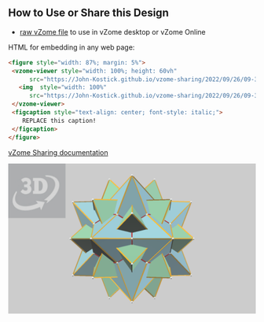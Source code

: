 
## How to Use or Share this Design

 - [raw vZome file](<https://raw.githubusercontent.com/John-Kostick/vzome-sharing/main/2022/09/26/09-35-47-Enneacon-Stellation-3/Enneacon-Stellation-3.vZome>) to use in vZome desktop or vZome Online
 
 HTML for embedding in any web page:
 ```html
<figure style="width: 87%; margin: 5%">
  <vzome-viewer style="width: 100%; height: 60vh"
       src="https://John-Kostick.github.io/vzome-sharing/2022/09/26/09-35-47-Enneacon-Stellation-3/Enneacon-Stellation-3.vZome" >
    <img  style="width: 100%"
       src="https://John-Kostick.github.io/vzome-sharing/2022/09/26/09-35-47-Enneacon-Stellation-3/Enneacon-Stellation-3.png" >
  </vzome-viewer>
  <figcaption style="text-align: center; font-style: italic;">
     REPLACE this caption!
  </figcaption>
</figure>
 ```

[vZome Sharing documentation](https://vzome.github.io/vzome/sharing.html#how-it-works)

![Image](<Enneacon-Stellation-3.png>)

